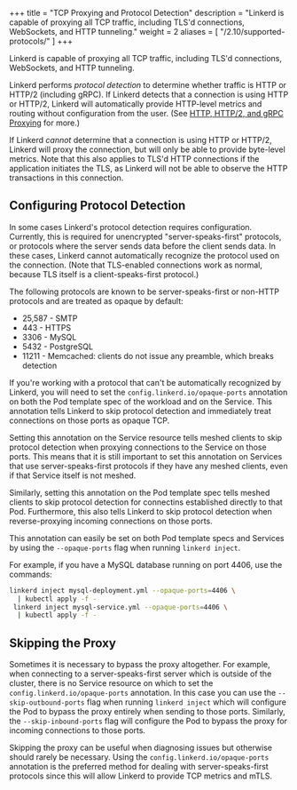 +++
title = "TCP Proxying and Protocol Detection"
description = "Linkerd is capable of proxying all TCP traffic, including TLS'd connections, WebSockets, and HTTP tunneling."
weight = 2
aliases = [
  "/2.10/supported-protocols/"
]
+++

Linkerd is capable of proxying all TCP traffic, including TLS'd connections,
WebSockets, and HTTP tunneling.

Linkerd performs *protocol detection* to determine whether traffic is HTTP or
HTTP/2 (including gRPC). If Linkerd detects that a connection is using HTTP or
HTTP/2, Linkerd will automatically provide HTTP-level metrics and routing
without configuration from the user. (See
[HTTP, HTTP/2, and gRPC Proxying](../http-grpc/) for more.)

If Linkerd *cannot* determine that a connection is using HTTP or HTTP/2, Linkerd
will proxy the connection, but will only be able to provide byte-level metrics.
Note that this also applies to TLS'd HTTP connections if the application
initiates the TLS, as Linkerd will not be able to observe the HTTP transactions
in this connection.

## Configuring Protocol Detection

In some cases Linkerd's protocol detection requires configuration. Currently,
this is required for unencrypted "server-speaks-first" protocols, or protocols
where the server sends data before the client sends data. In these cases,
Linkerd cannot automatically recognize the protocol used on the connection.
(Note that TLS-enabled connections work as normal, because TLS itself is a
client-speaks-first protocol.)

The following protocols are known to be server-speaks-first or non-HTTP
protocols and are treated as opaque by default:

* 25,587 - SMTP
* 443 - HTTPS
* 3306 - MySQL
* 5432 - PostgreSQL
* 11211 - Memcached: clients do not issue any preamble, which breaks detection

If you're working with a protocol that can't be automatically recognized by
Linkerd, you will need to set the `config.linkerd.io/opaque-ports` annotation on
both the Pod template spec of the workload and on the Service.  This annotation
tells Linkerd to skip protocol detection and immediately treat connections on
those ports as opaque TCP.

Setting this annotation on the Service resource tells meshed clients to skip
protocol detection when proxying connections to the Service on those ports. This
means that it is still important to set this annotation on Services that use
server-speaks-first protocols if they have any meshed clients, even if that
Service itself is not meshed.

Similarly, setting this annotation on the Pod template spec tells meshed clients
to skip protocol detection for connectins established directly to that Pod.
Furthermore, this also tells Linkerd to skip protocol detection when
reverse-proxying incoming connections on those ports.

This annotation can easily be set on both Pod template specs and Services by
using the `--opaque-ports` flag when running `linkerd inject`.

For example, if you have a MySQL database running on port 4406, use the
commands:

```bash
linkerd inject mysql-deployment.yml --opaque-ports=4406 \
  | kubectl apply -f -
 linkerd inject mysql-service.yml --opaque-ports=4406 \
  | kubectl apply -f -
```

## Skipping the Proxy

Sometimes it is necessary to bypass the proxy altogether.  For example, when
connecting to a server-speaks-first server which is outside of the cluster,
there is no Service resource on which to set the
`config.linkerd.io/opaque-ports` annotation.  In this case you can use the
`--skip-outbound-ports` flag when running `linkerd inject` which will configure
the Pod to bypass the proxy entirely when sending to those ports.  Similarly,
the `--skip-inbound-ports` flag will configure the Pod to bypass the proxy for
incoming connections to those ports.

Skipping the proxy can be useful when diagnosing issues but otherwise should
rarely be necessary.  Using the `config.linkerd.io/opaque-ports` annotation is
the preferred method for dealing with server-speaks-first protocols since this
will allow Linkerd to provide TCP metrics and mTLS.

